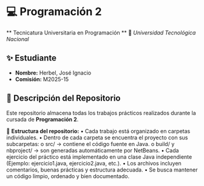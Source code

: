 # 💻  Programación 2 
** Tecnicatura Universitaria en Programación **
📍   *Universidad Tecnológica Nacional*

## ✨  Estudiante 
- **Nombre:** Herbel, José Ignacio
- **Comisión:** M2025-15 

## 📂 Descripción del Repositorio
Este repositorio almacena todas los trabajos prácticos realizados durante la cursada de **Programación 2**.

📌 **Estructura del repositorio:**
•	Cada trabajo está organizado en carpetas individuales.
•	Dentro de cada carpeta se encuentra el proyecto con sus subcarpetas:
    o	src/ → contiene el código fuente en Java.
    o	build/ y nbproject/ → son generadas automáticamente por NetBeans.
•	Cada ejercicio del práctico está implementado en una clase Java independiente (Ejemplo: ejercicio1.java, ejercicio2.java, etc.).
•	Los archivos incluyen comentarios, buenas prácticas y estructura adecuada. 
•	Se busca mantener un código limpio, ordenado y bien documentado.
